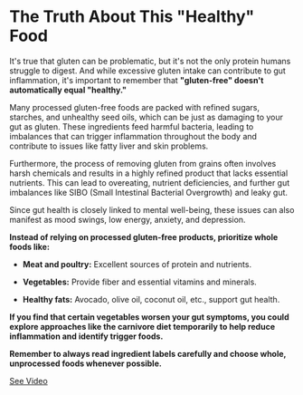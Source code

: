# The Truth About This "Healthy" Food

It's true that gluten can be problematic, but it's not the only protein humans struggle to digest. And while excessive gluten intake can contribute to gut inflammation, it's important to remember that **"gluten-free" doesn't automatically equal "healthy."**

Many processed gluten-free foods are packed with refined sugars, starches, and unhealthy seed oils, which can be just as damaging to your gut as gluten. These ingredients feed harmful bacteria, leading to imbalances that can trigger inflammation throughout the body and contribute to issues like fatty liver and skin problems.

Furthermore, the process of removing gluten from grains often involves harsh chemicals and results in a highly refined product that lacks essential nutrients. This can lead to overeating, nutrient deficiencies, and further gut imbalances like SIBO (Small Intestinal Bacterial Overgrowth) and leaky gut.

Since gut health is closely linked to mental well-being, these issues can also manifest as mood swings, low energy, anxiety, and depression.

**Instead of relying on processed gluten-free products, prioritize whole foods like:**

- **Meat and poultry:** Excellent sources of protein and nutrients.

- **Vegetables:** Provide fiber and essential vitamins and minerals.

- **Healthy fats:** Avocado, olive oil, coconut oil, etc., support gut health.

**If you find that certain vegetables worsen your gut symptoms, you could explore approaches like the carnivore diet temporarily to help reduce inflammation and identify trigger foods.**

**Remember to always read ingredient labels carefully and choose whole, unprocessed foods whenever possible.**

 [See Video](https://www.youtube.com/embed/XiMxWUF6k04)